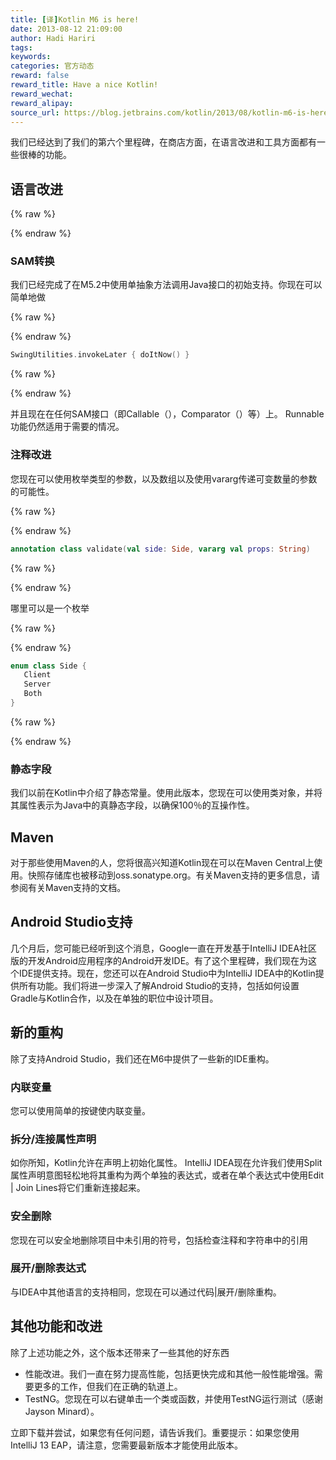 ```yaml
---
title: [译]Kotlin M6 is here!
date: 2013-08-12 21:09:00
author: Hadi Hariri
tags:
keywords:
categories: 官方动态
reward: false
reward_title: Have a nice Kotlin!
reward_wechat:
reward_alipay:
source_url: https://blog.jetbrains.com/kotlin/2013/08/kotlin-m6-is-here/
---
```


我们已经达到了我们的第六个里程碑，在商店方面，在语言改进和工具方面都有一些很棒的功能。
## 语言改进


{% raw %}
<p><a name="SAM-conversions"></a></p>
{% endraw %}

### SAM转换

我们已经完成了在M5.2中使用单抽象方法调用Java接口的初始支持。你现在可以简单地做

{% raw %}
<p></p>
{% endraw %}

```kotlin
SwingUtilities.invokeLater { doItNow() }
```

{% raw %}
<p></p>
{% endraw %}

并且现在在任何SAM接口（即Callable（），Comparator（）等）上。 Runnable功能仍然适用于需要的情况。
### 注释改进

您现在可以使用枚举类型的参数，以及数组以及使用vararg传递可变数量的参数的可能性。

{% raw %}
<p></p>
{% endraw %}

```kotlin
annotation class validate(val side: Side, vararg val props: String)
```

{% raw %}
<p></p>
{% endraw %}

哪里可以是一个枚举

{% raw %}
<p></p>
{% endraw %}

```kotlin
enum class Side {
   Client
   Server
   Both
}
```

{% raw %}
<p></p>
{% endraw %}

### 静态字段

我们以前在Kotlin中介绍了静态常量。使用此版本，您现在可以使用类对象，并将其属性表示为Java中的真静态字段，以确保100％的互操作性。
## Maven

对于那些使用Maven的人，您将很高兴知道Kotlin现在可以在Maven Central上使用。快照存储库也被移动到oss.sonatype.org。有关Maven支持的更多信息，请参阅有关Maven支持的文档。
## Android Studio支持

几个月后，您可能已经听到这个消息，Google一直在开发基于IntelliJ IDEA社区版的开发Android应用程序的Android开发IDE。有了这个里程碑，我们现在为这个IDE提供支持。现在，您还可以在Android Studio中为IntelliJ IDEA中的Kotlin提供所有功能。我们将进一步深入了解Android Studio的支持，包括如何设置Gradle与Kotlin合作，以及在单独的职位中设计项目。
## 新的重构

除了支持Android Studio，我们还在M6中提供了一些新的IDE重构。
### 内联变量

您可以使用简单的按键使内联变量。
### 拆分/连接属性声明

如你所知，Kotlin允许在声明上初始化属性。 IntelliJ IDEA现在允许我们使用Split属性声明意图轻松地将其重构为两个单独的表达式，或者在单个表达式中使用Edit | Join Lines将它们重新连接起来。
### 安全删除

您现在可以安全地删除项目中未引用的符号，包括检查注释和字符串中的引用
### 展开/删除表达式

与IDEA中其他语言的支持相同，您现在可以通过代码|展开/删除重构。
## 其他功能和改进

除了上述功能之外，这个版本还带来了一些其他的好东西

* 性能改进。我们一直在努力提高性能，包括更快完成和其他一般性能增强。需要更多的工作，但我们在正确的轨道上。
* TestNG。您现在可以右键单击一个类或函数，并使用TestNG运行测试（感谢Jayson Minard）。

立即下载并尝试，如果您有任何问题，请告诉我们。重要提示：如果您使用IntelliJ 13 EAP，请注意，您需要最新版本才能使用此版本。
